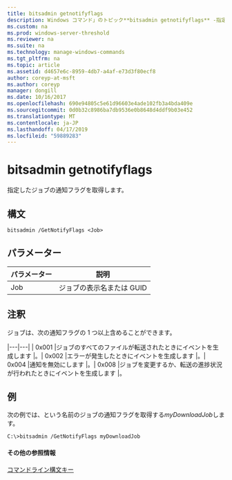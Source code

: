 ```yaml
---
title: bitsadmin getnotifyflags
description: Windows コマンド」のトピック**bitsadmin getnotifyflags** -指定したジョブの通知フラグを取得します。
ms.custom: na
ms.prod: windows-server-threshold
ms.reviewer: na
ms.suite: na
ms.technology: manage-windows-commands
ms.tgt_pltfrm: na
ms.topic: article
ms.assetid: d4657e6c-8959-4db7-a4af-e73d3f80ecf8
author: coreyp-at-msft
ms.author: coreyp
manager: dongill
ms.date: 10/16/2017
ms.openlocfilehash: 690e94805c5e61d96603e4ade102fb3a4bda409e
ms.sourcegitcommit: 0d0b32c8986ba7db9536e0b8648d4ddf9b03e452
ms.translationtype: MT
ms.contentlocale: ja-JP
ms.lasthandoff: 04/17/2019
ms.locfileid: "59889283"
---
```

# <a name="bitsadmin-getnotifyflags"></a>bitsadmin getnotifyflags



指定したジョブの通知フラグを取得します。

## <a name="syntax"></a>構文

```
bitsadmin /GetNotifyFlags <Job>
```

## <a name="parameters"></a>パラメーター

|パラメーター|説明|
|---------|-----------|
|Job|ジョブの表示名または GUID|

## <a name="remarks"></a>注釈

ジョブは、次の通知フラグの 1 つ以上含めることができます。

|---|---| | 0x001 |ジョブのすべてのファイルが転送されたときにイベントを生成します |。| 0x002 |エラーが発生したときにイベントを生成します |。| 0x004 |通知を無効にします |。| 0x008 |ジョブを変更するか、転送の進捗状況が行われたときにイベントを生成します |。

## <a name="BKMK_examples"></a>例

次の例では、という名前のジョブの通知フラグを取得する*myDownloadJob*します。
```
C:\>bitsadmin /GetNotifyFlags myDownloadJob
```

#### <a name="additional-references"></a>その他の参照情報

[コマンドライン構文キー](command-line-syntax-key.md)